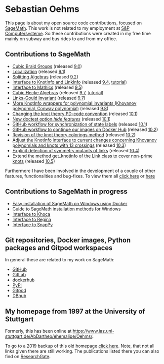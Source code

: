 # Sebastian Oehms

This page is about my open source code contributions, focused on [SageMath](https://www.sagemath.org). This work is not related to my employment at [S&P Computersysteme](https://en.sup-logistik.de). So these contributions were created in my free time mainly on subway and bus rides to and from my office.


## Contributions to SageMath

* [Cubic Braid Groups](https://doc.sagemath.org/html/en/reference/groups/sage/groups/cubic_braid.html) (released [9.0](https://wiki.sagemath.org/ReleaseTours/sage-9.0))
* [Localization](https://doc.sagemath.org/html/en/reference/rings/sage/rings/localization.html) (released [9.1](https://wiki.sagemath.org/ReleaseTours/sage-9.1))
* [Splitting Algebras](https://doc.sagemath.org/html/en/reference/algebras/sage/algebras/splitting_algebra.html) (released [9.2](https://wiki.sagemath.org/ReleaseTours/sage-9.2))
* [Interface to KnotInfo and LinkInfo](https://doc.sagemath.org/html/en/reference/knots/sage/knots/knotinfo.html) (released [9.4](https://wiki.sagemath.org/ReleaseTours/sage-9.4), [tutorial](https://github.com/soehms/database_knotinfo/blob/main/tutorials/sage_knotinfo_interface_tutorial.ipynb))
* [Interface to Mathics](https://doc.sagemath.org/html/en/reference/interfaces/sage/interfaces/mathics.html) (released [9.5](https://wiki.sagemath.org/ReleaseTours/sage-9.5))
* [Cubic Hecke Algebras](https://doc.sagemath.org/html/en/reference/algebras/sage/algebras/hecke_algebras/cubic_hecke_algebra.html) (released [9.7](https://github.com/sagemath/sage/wiki/Sage-9.7-Release-Tour), [tutorial](https://github.com/soehms/database_cubic_hecke/blob/main/tutorials/cubic_hecke_algebra_tutorial.ipynb))
* [Links-Gould Invariant](https://doc.sagemath.org/html/en/reference/knots/sage/knots/link.html#sage.knots.link.Link.links_gould_polynomial) (released [9.7](https://github.com/sagemath/sage/wiki/Sage-9.7-Release-Tour))
* [More KnotInfo wrappers for polynomial invariants (Khovanov polynomial, ](https://doc.sagemath.org/html/en/reference/knots/sage/knots/knotinfo.html#sage.knots.knotinfo.KnotInfoBase.khovanov_polynomial)
[Conway polynomial)](https://doc.sagemath.org/html/en/reference/knots/sage/knots/knotinfo.html#sage.knots.knotinfo.KnotInfoBase.conway_polynomial) (released [9.8](https://github.com/sagemath/sage/wiki/Sage-9.8-Release-Tour))
* [Changing the knot theory PD-code convention](https://doc.sagemath.org/html/en/reference/knots/sage/knots/link.html#sage.knots.link.Link.pd_code) (released [10.1](https://github.com/sagemath/sage/wiki/Sage-10.1-Release-Tour))
* [New doctest option *hide features*](https://doc.sagemath.org/html/en/reference/doctest/sage/doctest/control.html#sage.doctest.control.DocTestController.run) (released [10.1](https://github.com/sagemath/sage/wiki/Sage-10.1-Release-Tour))
* [GitHub workflow for synchronization of state labels](https://github.com/sagemath/sage/actions/workflows/sync_labels.yml) (released [10.1](https://github.com/sagemath/sage/wiki/Sage-10.1-Release-Tour))
* [GitHub workflow to continue our images on Docker Hub](https://github.com/sagemath/sage/actions/workflows/push_to_docker_hub.yml) (released [10.2](https://github.com/sagemath/sage/wiki/Sage-10.2-Release-Tour))
* [Revision of the knot theory colorings method](https://doc.sagemath.org/html/en/reference/knots/sage/knots/link.html#sage.knots.link.Link.coloring_maps) (released [10.2](https://github.com/sagemath/sage/wiki/Sage-10.2-Release-Tour))
* [Adjust the KnotInfo interface to current changes concerning Khovanov polynomials and knots with 13 crossings](https://doc.sagemath.org/html/en/reference/knots/sage/knots/knotinfo.html#sage.knots.knotinfo.KnotInfoBase.khovanov_polynomial) (released [10.3](https://github.com/sagemath/sage/wiki/Sage-10.3-Release-Tour))
* [Explicit detection of symmetry mutants of links](https://doc.sagemath.org/html/en/reference/knots/sage/knots/knotinfo.html#sage.knots.knotinfo.SymmetryMutant) (released [10.4](https://github.com/sagemath/sage/wiki/Sage-10.4-Release-Tour))
* [Extend the method get_knotinfo of the Link class to cover non-prime knots](https://doc.sagemath.org/html/en/reference/knots/sage/knots/free_knotinfo_monoid.html) (released [10.5](https://github.com/sagemath/sage/wiki/Sage-10.5-Release-Tour))

Furthermore I have been involved in the development of a couple of other features, functionalities and bug-fixes. To view them all [click here](https://github.com/search?q=soehms++&type=issues&state=closed) or [here](https://github.com/search?q=soehms++&type=pullrequests&state=closed)

## Contributions to SageMath in progress

* [Easy installation of SageMath on Windows using Docker](https://github.com/soehms/projects_docker_guide)
* [Guide to SageMath installation methods for Windows](https://github.com/sagemath/sage-windows)
* [Interface to Khoca](https://github.com/sagemath/sage/pull/40081)
* [Interface to Regina](https://github.com/sagemath/sage/pull/40370)
* [Interface to SnapPy](https://github.com/sagemath/sage/pull/40105)

## Git repositories, Docker images, Python packages and Gitpod workspaces

In general these are related to my work on SageMath:

* [GitHub](https://github.com/soehms)
* [GitLab](https://gitlab.com/soehms)
* [dockerhub](https://hub.docker.com/u/soehms)
* [PyPI](https://pypi.org/search/?q=soehms)
* [Gitpod](gitpod_workspaces.md)
* [DBhub](https://dbhub.io/soehms)


## My homepage from 1997 at the University of Stuttgart

Formerly, this has been online at https://www.iaz.uni-stuttgart.de/AbDartheo/ehemalige/Oehms/.

To go to a 2019 backup of this old homepage [click here](old_home_page/index.html). Note, that not all links given there are still working. The publications listed there you can also find on [ResearchGate](https://www.researchgate.net/scientific-contributions/Sebastian-Oehms-2016069534).
